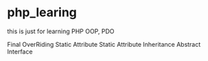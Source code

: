 # php_learing
this is just for learning PHP OOP, PDO

Final
OverRiding
Static Attribute
Static Attribute
Inheritance
Abstract
Interface